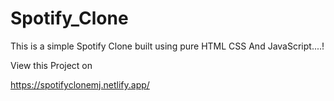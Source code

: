 # Spotify_Clone

This is a simple Spotify Clone built using pure HTML CSS And JavaScript....!

View this Project on 

https://spotifyclonemj.netlify.app/
